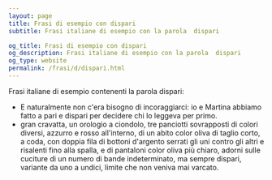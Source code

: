 ```yaml
---
layout: page
title: Frasi di esempio con dispari 
subtitle: Frasi italiane di esempio con la parola  dispari

og_title: Frasi di esempio con dispari 
og_description: Frasi italiane di esempio con la parola  dispari
og_type: website
permalink: /frasi/d/dispari.html
---
```


Frasi italiane di esempio contenenti la parola dispari:


- E naturalmente non c'era bisogno di incoraggiarci: io e Martina abbiamo fatto a pari e dispari per decidere chi lo leggeva per primo.
- gran cravatta, un orologio a ciondolo, tre panciotti sovrapposti di colori diversi, azzurro e rosso all'interno, di un abito color oliva di taglio corto, a coda, con doppia fila di bottoni d'argento serrati gli uni contro gli altri e risalenti fino alla spalla, e di pantaloni color oliva più chiaro, adorni sulle cuciture di un numero di bande indeterminato, ma sempre dispari, variante da uno a undici, limite che non veniva mai varcato.
